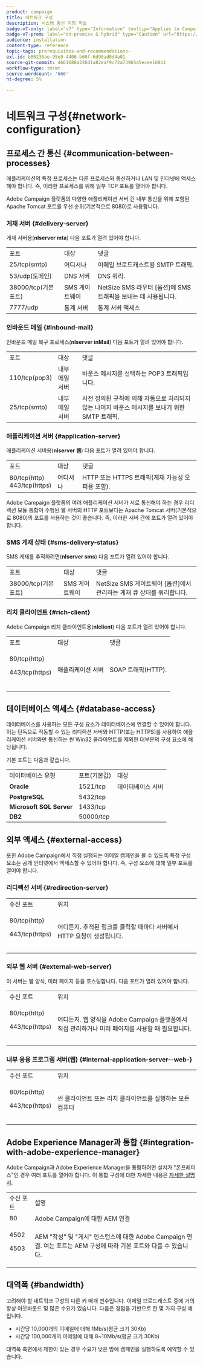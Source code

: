 ```yaml
---
product: campaign
title: 네트워크 구성
description: 시스템 통신 지침 학습
badge-v7-only: label="v7" type="Informative" tooltip="Applies to Campaign Classic v7 only"
badge-v7-prem: label="on-premise & hybrid" type="Caution" url="https://experienceleague.adobe.com/docs/campaign-classic/using/installing-campaign-classic/architecture-and-hosting-models/hosting-models-lp/hosting-models.html" tooltip="Applies to on-premise and hybrid deployments only"
audience: installation
content-type: reference
topic-tags: prerequisites-and-recommendations-
exl-id: b86236ae-95e9-4406-b60f-6d90ad0d4a01
source-git-commit: 4661688a22bd1a82eaf9c72a739b5a5ecee168b1
workflow-type: tm+mt
source-wordcount: '666'
ht-degree: 5%

---
```


# 네트워크 구성{#network-configuration}



## 프로세스 간 통신 {#communication-between-processes}

애플리케이션의 특정 프로세스는 다른 프로세스와 통신하거나 LAN 및 인터넷에 액세스해야 합니다. 즉, 이러한 프로세스를 위해 일부 TCP 포트를 열어야 합니다.

Adobe Campaign 플랫폼의 다양한 애플리케이션 서버 간 내부 통신을 위해 포함된 Apache Tomcat 포트를 우선 순위(기본적으로 8080)로 사용합니다.

### 게재 서버 {#delivery-server}

게재 서버용(**nlserver mta**) 다음 포트가 열려 있어야 합니다.

<table> 
 <tbody> 
  <tr> 
   <td> 포트<br /> </td> 
   <td> 대상<br /> </td> 
   <td> 댓글<br /> </td> 
  </tr> 
  <tr> 
   <td> 25/tcp(smtp)<br /> </td> 
   <td> 어디서나<br /> </td> 
   <td> 이메일 브로드캐스트용 SMTP 트래픽.<br /> </td> 
  </tr> 
  <tr> 
   <td> 53/udp(도메인)<br /> </td> 
   <td> DNS 서버<br /> </td> 
   <td> DNS 쿼리.<br /> </td> 
  </tr> 
  <tr> 
   <td> 38000/tcp(기본 포트)<br /> </td> 
   <td> SMS 게이트웨이<br /> </td> 
   <td> NetSize SMS 라우터 [옵션]에 SMS 트래픽을 보내는 데 사용됩니다.<br /> </td> 
  </tr> 
  <tr> 
   <td> 7777/udp<br /> </td> 
   <td> 통계 서버<br /> </td> 
   <td> 통계 서버 액세스<br /> </td> 
  </tr> 
 </tbody> 
</table>

### 인바운드 메일 {#inbound-mail}

인바운드 메일 복구 프로세스(**nlserver inMail**) 다음 포트가 열려 있어야 합니다.

<table> 
 <tbody> 
  <tr> 
   <td> 포트<br /> </td> 
   <td> 대상<br /> </td> 
   <td> 댓글<br /> </td> 
  </tr> 
  <tr> 
   <td> 110/tcp(pop3)<br /> </td> 
   <td> 내부 메일 서버<br /> </td> 
   <td> 바운스 메시지를 선택하는 POP3 트래픽입니다.<br /> </td> 
  </tr> 
  <tr> 
   <td> 25/tcp(smtp)<br /> </td> 
   <td> 내부 메일 서버<br /> </td> 
   <td> 사전 정의된 규칙에 의해 자동으로 처리되지 않는 나머지 바운스 메시지를 보내기 위한 SMTP 트래픽.<br /> </td> 
  </tr> 
 </tbody> 
</table>

### 애플리케이션 서버 {#application-server}

애플리케이션 서버용(**nlserver 웹**) 다음 포트가 열려 있어야 합니다.

<table> 
 <tbody> 
  <tr> 
   <td> 포트<br /> </td> 
   <td> 대상<br /> </td> 
   <td> 댓글<br /> </td> 
  </tr> 
  <tr> 
   <td> 80/tcp(http)<br /> 443/tcp(https)<br /> </td> 
   <td> 어디서나<br /> </td> 
   <td> HTTP 또는 HTTPS 트래픽(게재 가능성 오퍼용 포함).<br /> </td> 
  </tr> 
 </tbody> 
</table>

Adobe Campaign 플랫폼의 여러 애플리케이션 서버가 서로 통신해야 하는 경우 리디렉션 모듈 통합이 수행된 웹 서버의 HTTP 포트보다는 Apache Tomcat 서버(기본적으로 8080)의 포트를 사용하는 것이 좋습니다. 즉, 이러한 서버 간에 포트가 열려 있어야 합니다.

### SMS 게재 상태 {#sms-delivery-status}

SMS 게재를 추적하려면(**nlserver sms**) 다음 포트가 열려 있어야 합니다.

<table> 
 <tbody> 
  <tr> 
   <td> 포트<br /> </td> 
   <td> 대상<br /> </td> 
   <td> 댓글<br /> </td> 
  </tr> 
  <tr> 
   <td> 38000/tcp(기본 포트)<br /> </td> 
   <td> SMS 게이트웨이<br /> </td> 
   <td> NetSize SMS 게이트웨이 [옵션]에서 관리하는 게재 큐 상태를 쿼리합니다.<br /> </td> 
  </tr> 
 </tbody> 
</table>

### 리치 클라이언트 {#rich-client}

Adobe Campaign 리치 클라이언트용(**nlclient**) 다음 포트가 열려 있어야 합니다.

<table> 
 <tbody> 
  <tr> 
   <td> 포트<br /> </td> 
   <td> 대상<br /> </td> 
   <td> 댓글<br /> </td> 
  </tr> 
  <tr> 
   <td><p> 80/tcp(http)</p><p>443/tcp(https)</p><br /> </td> 
   <td> 애플리케이션 서버<br /> </td> 
   <td> SOAP 트래픽(HTTP).<br /> </td> 
  </tr> 
 </tbody> 
</table>

## 데이터베이스 액세스 {#database-access}

데이터베이스를 사용하는 모든 구성 요소가 데이터베이스에 연결할 수 있어야 합니다. 이는 단독으로 작동할 수 있는 리디렉션 서버와 HTTP(또는 HTTPS)를 사용하여 애플리케이션 서버와만 통신하는 씬 Win32 클라이언트를 제외한 대부분의 구성 요소에 해당됩니다.

기본 포트는 다음과 같습니다.

<table> 
 <tbody> 
  <tr> 
   <td> 데이터베이스 유형<br /> </td> 
   <td> 포트(기본값)<br /> </td> 
   <td> 대상<br /> </td> 
  </tr> 
  <tr> 
   <td> <strong>Oracle</strong><br /> </td> 
   <td> 1521/tcp<br /> </td> 
   <td> 데이터베이스 서버<br /> </td> 
  </tr> 
  <tr> 
   <td> <strong>PostgreSQL</strong><br /> </td> 
   <td> 5432/tcp<br /> </td> 
  </tr> 
  <tr> 
   <td> <strong>Microsoft SQL Server</strong><br /> </td> 
   <td> 1433/tcp<br /> </td> 
  </tr> 
  <tr> 
   <td> <strong>DB2</strong><br /> </td> 
   <td> 50000/tcp<br /> </td> 
  </tr> 
 </tbody> 
</table>

## 외부 액세스 {#external-access}

또한 Adobe Campaign에서 직접 실행되는 이메일 캠페인을 볼 수 있도록 특정 구성 요소는 공개 인터넷에서 액세스할 수 있어야 합니다. 즉, 구성 요소에 대해 일부 포트를 열어야 합니다.

### 리디렉션 서버 {#redirection-server}

<table> 
 <tbody> 
  <tr> 
   <td> 수신 포트<br /> </td> 
   <td> 위치<br /> </td> 
  </tr> 
  <tr> 
   <td><p> 80/tcp(http)</p><p> 443/tcp(https)</p><br /> </td> 
   <td> 어디든지. 추적된 링크를 클릭할 때마다 서버에서 HTTP 요청이 생성됩니다.<br /> </td> 
  </tr> 
 </tbody> 
</table>

### 외부 웹 서버 {#external-web-server}

이 서버는 웹 양식, 미러 페이지 등을 호스팅합니다. 다음 포트가 열려 있어야 합니다.

<table> 
 <tbody> 
  <tr> 
   <td> 수신 포트<br /> </td> 
   <td> 위치<br /> </td> 
  </tr> 
  <tr> 
   <td><p> 80/tcp(http)</p><p> 443/tcp(https)</p><br /> </td> 
   <td> 어디든지. 웹 양식을 Adobe Campaign 플랫폼에서 직접 관리하거나 미러 페이지를 사용할 때 필요합니다.<br /> </td> 
  </tr> 
 </tbody> 
</table>

### 내부 응용 프로그램 서버(웹) {#internal-application-server--web-}

<table> 
 <tbody> 
  <tr> 
   <td> 수신 포트<br /> </td> 
   <td> 위치<br /> </td> 
  </tr> 
  <tr> 
   <td><p> 80/tcp(http)</p><p> 443/tcp(https)</p><br /> </td> 
   <td> 씬 클라이언트 또는 리치 클라이언트를 실행하는 모든 컴퓨터<br /> </td> 
  </tr> 
 </tbody> 
</table>

## Adobe Experience Manager과 통합 {#integration-with-adobe-experience-manager}

Adobe Campaign과 Adobe Experience Manager을 통합하려면 설치가 &quot;온프레미스&quot;인 경우 여러 포트를 열어야 합니다. 이 통합 구성에 대한 자세한 내용은 [자세한 설명서](../../integrations/using/about-adobe-experience-manager.md).

<table> 
 <tbody> 
  <tr> 
   <td> 수신 포트<br /> </td> 
   <td> 설명<br /> </td> 
  </tr> 
  <tr> 
   <td> 80<br /> </td> 
   <td> Adobe Campaign에 대한 AEM 연결<br /> </td> 
  </tr> 
  <tr> 
   <td><p> 4502</p><p> 4503</p><br /> </td> 
   <td> AEM "작성" 및 "게시" 인스턴스에 대한 Adobe Campaign 연결. 여는 포트는 AEM 구성에 따라 기본 포트와 다를 수 있습니다.<br /> </td> 
  </tr> 
 </tbody> 
</table>

## 대역폭 {#bandwidth}

고려해야 할 네트워크 구성의 다른 키 매개 변수입니다. 이메일 브로드캐스트 중에 거의 항상 아웃바운드 및 많은 수요가 있습니다. 다음은 경험을 기반으로 한 몇 가지 구성 예입니다.

* 시간당 10,000개의 이메일에 대해 1Mb/s(평균 크기 30Kb)
* 시간당 100,000개의 이메일에 대해 8~10Mb/s(평균 크기 30Kb)

대역폭 측면에서 제한이 있는 경우 수요가 낮은 밤에 캠페인을 실행하도록 예약할 수 있습니다.
